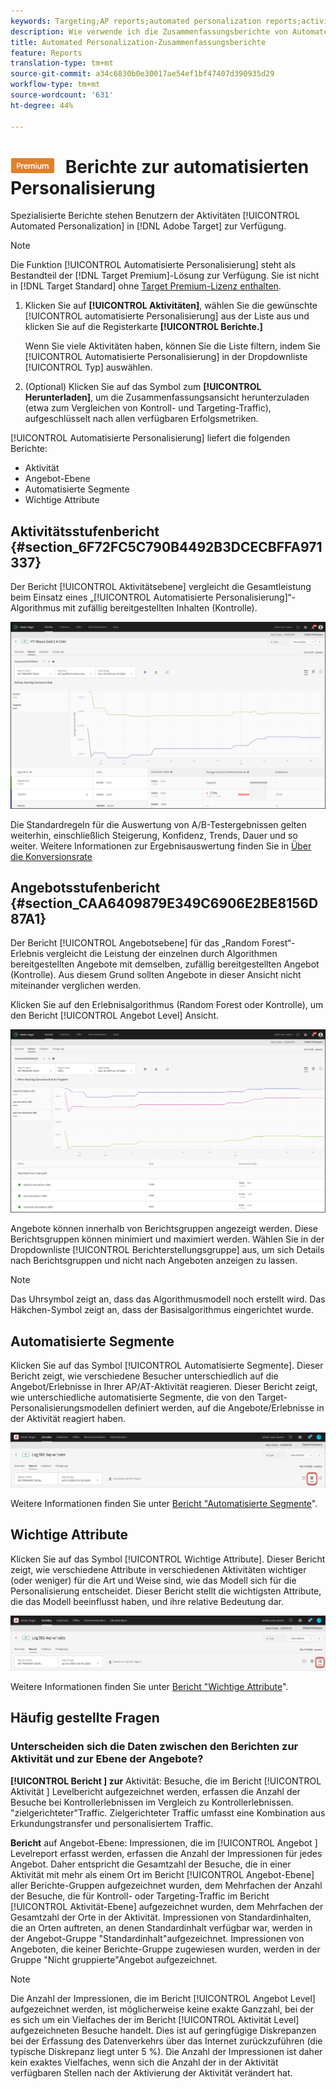 ```yaml
---
keywords: Targeting;AP reports;automated personalization reports;activity level report;offer level report;offer detail report
description: Wie verwende ich die Zusammenfassungsberichte von Automated Personalization?
title: Automated Personalization-Zusammenfassungsberichte
feature: Reports
translation-type: tm+mt
source-git-commit: a34c6830b0e30017ae54ef1bf47407d390935d29
workflow-type: tm+mt
source-wordcount: '631'
ht-degree: 44%

---
```



# ![PREMIUM](/help/assets/premium.png) Berichte zur automatisierten Personalisierung

Spezialisierte Berichte stehen Benutzern der Aktivitäten [!UICONTROL Automated Personalization] in [!DNL Adobe Target] zur Verfügung.

>[!NOTE]
>
>Die Funktion [!UICONTROL Automatisierte Personalisierung] steht als Bestandteil der [!DNL Target Premium]-Lösung zur Verfügung. Sie ist nicht in [!DNL Target Standard] ohne [Target Premium-Lizenz enthalten](/help/c-intro/intro.md#premium).

1. Klicken Sie auf **[!UICONTROL Aktivitäten]**, wählen Sie die gewünschte [!UICONTROL automatisierte Personalisierung] aus der Liste aus und klicken Sie auf die Registerkarte **[!UICONTROL Berichte.]**

   Wenn Sie viele Aktivitäten haben, können Sie die Liste filtern, indem Sie [!UICONTROL Automatisierte Personalisierung] in der Dropdownliste [!UICONTROL Typ] auswählen.

1. (Optional) Klicken Sie auf das Symbol zum **[!UICONTROL Herunterladen]**, um die Zusammenfassungsansicht herunterzuladen (etwa zum Vergleichen von Kontroll- und Targeting-Traffic), aufgeschlüsselt nach allen verfügbaren Erfolgsmetriken.

[!UICONTROL Automatisierte Personalisierung] liefert die folgenden Berichte:

* Aktivität
* Angebot-Ebene
* Automatisierte Segmente
* Wichtige Attribute

## Aktivitätsstufenbericht {#section_6F72FC5C790B4492B3DCECBFFA971337}

Der Bericht [!UICONTROL Aktivitätsebene] vergleicht die Gesamtleistung beim Einsatz eines „[!UICONTROL Automatisierte Personalisierung]“-Algorithmus mit zufällig bereitgestellten Inhalten (Kontrolle).

![Aktivitätsstufenbericht ](/help/c-reports/assets/box_plot_ap.png)

Die Standardregeln für die Auswertung von A/B-Testergebnissen gelten weiterhin, einschließlich Steigerung, Konfidenz, Trends, Dauer und so weiter. Weitere Informationen zur Ergebnisauswertung finden Sie in  [Über die Konversionsrate](/help/c-reports/conversion-rate.md#concept_2D9FEDE8F94A485DAC86D611BFBDC844)

## Angebotsstufenbericht {#section_CAA6409879E349C6906E2BE8156D87A1}

Der Bericht [!UICONTROL Angebotsebene] für das „Random Forest“-Erlebnis vergleicht die Leistung der einzelnen durch Algorithmen bereitgestellten Angebote mit demselben, zufällig bereitgestellten Angebot (Kontrolle). Aus diesem Grund sollten Angebote in dieser Ansicht nicht miteinander verglichen werden.

Klicken Sie auf den Erlebnisalgorithmus (Random Forest oder Kontrolle), um den Bericht [!UICONTROL Angebot Level] Ansicht.

![](assets/ap_OfferLevelRpt.png)

Angebote können innerhalb von Berichtsgruppen angezeigt werden. Diese Berichtsgruppen können minimiert und maximiert werden. Wählen Sie in der Dropdownliste [!UICONTROL Berichterstellungsgruppe] aus, um sich Details nach Berichtsgruppen und nicht nach Angeboten anzeigen zu lassen.

>[!NOTE]
>
>Das Uhrsymbol zeigt an, dass das Algorithmusmodell noch erstellt wird. Das Häkchen-Symbol zeigt an, dass der Basisalgorithmus eingerichtet wurde.

## Automatisierte Segmente

Klicken Sie auf das Symbol [!UICONTROL Automatisierte Segmente]. Dieser Bericht zeigt, wie verschiedene Besucher unterschiedlich auf die Angebot/Erlebnisse in Ihrer AP/AT-Aktivität reagieren. Dieser Bericht zeigt, wie unterschiedliche automatisierte Segmente, die von den Target-Personalisierungsmodellen definiert werden, auf die Angebote/Erlebnisse in der Aktivität reagiert haben.

![Symbol für automatisierte Segmente](/help/c-reports/assets/icon-automated-sements-ap.png)

Weitere Informationen finden Sie unter [Bericht &quot;Automatisierte Segmente](/help/c-reports/c-personalization-insights-reports/automated-segments-report.md)&quot;.

## Wichtige Attribute

Klicken Sie auf das Symbol [!UICONTROL Wichtige Attribute]. Dieser Bericht zeigt, wie verschiedene Attribute in verschiedenen Aktivitäten wichtiger (oder weniger) für die Art und Weise sind, wie das Modell sich für die Personalisierung entscheidet. Dieser Bericht stellt die wichtigsten Attribute, die das Modell beeinflusst haben, und ihre relative Bedeutung dar.

![Symbol &quot;Wichtige Attribute&quot;](/help/c-reports/assets/icon-important-attributes-ap.png)

Weitere Informationen finden Sie unter [Bericht &quot;Wichtige Attribute](/help/c-reports/c-personalization-insights-reports/important-attributes-report.md)&quot;.

## Häufig gestellte Fragen  

### Unterscheiden sich die Daten zwischen den Berichten zur Aktivität und zur Ebene der Angebote?

**[!UICONTROL Bericht ] zur** Aktivität: Besuche, die im Bericht  [!UICONTROL Aktivität ] Levelbericht aufgezeichnet werden, erfassen die Anzahl der Besuche bei Kontrollerlebnissen im Vergleich zu Kontrollerlebnissen. &quot;zielgerichteter&quot;Traffic. Zielgerichteter Traffic umfasst eine Kombination aus Erkundungstransfer und personalisiertem Traffic.

**Bericht** auf Angebot-Ebene: Impressionen, die im  [!UICONTROL Angebot ] Levelreport erfasst werden, erfassen die Anzahl der Impressionen für jedes Angebot. Daher entspricht die Gesamtzahl der Besuche, die in einer Aktivität mit mehr als einem Ort im Bericht [!UICONTROL Angebot-Ebene] aller Berichte-Gruppen aufgezeichnet wurden, dem Mehrfachen der Anzahl der Besuche, die für Kontroll- oder Targeting-Traffic im Bericht [!UICONTROL Aktivität-Ebene] aufgezeichnet wurden, dem Mehrfachen der Gesamtzahl der Orte in der Aktivität. Impressionen von Standardinhalten, die an Orten auftreten, an denen Standardinhalt verfügbar war, werden in der Angebot-Gruppe &quot;Standardinhalt&quot;aufgezeichnet. Impressionen von Angeboten, die keiner Berichte-Gruppe zugewiesen wurden, werden in der Gruppe &quot;Nicht gruppierte&quot;Angebot aufgezeichnet.

>[!NOTE]

Die Anzahl der Impressionen, die im Bericht [!UICONTROL Angebot Level] aufgezeichnet werden, ist möglicherweise keine exakte Ganzzahl, bei der es sich um ein Vielfaches der im Bericht [!UICONTROL Aktivität Level] aufgezeichneten Besuche handelt. Dies ist auf geringfügige Diskrepanzen bei der Erfassung des Datenverkehrs über das Internet zurückzuführen (die typische Diskrepanz liegt unter 5 %). Die Anzahl der Impressionen ist daher kein exaktes Vielfaches, wenn sich die Anzahl der in der Aktivität verfügbaren Stellen nach der Aktivierung der Aktivität verändert hat.

